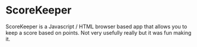 # ScoreKeeper
ScoreKeeper is a Javascript / HTML browser based app that allows you to keep a score based on points. Not very usefully really but it was fun making it. 

